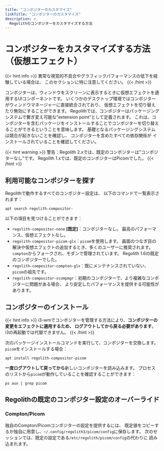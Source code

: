 ```yaml
---
title: "コンポジターのカスタマイズ"
linkTitle: "コンポジターのカスタマイズ"
description: >
  Regolithのコンポジターをカスタマイズする方法
---
```


# コンポジターをカスタマイズする方法（仮想エフェクト）

{{< hint info >}}
異常な視覚的不具合やグラフィックパフォーマンスの低下を経験している場合は、
このセクションに特に注意してください。
{{< /hint >}}

コンポジターは、ウィンドウをスクリーンに表示するときに仮想エフェクトを適用するUIコンポーネントです。
いくつかのデスクトップ環境ではコンポジターがウィンドウマネージャーに直接統合されており、
仮想エフェクトを切り替えたり無効にすることができます。
Regolithでは、コンポジターはパッケージングシステムで繋ぎ変え可能な“extension point”として定義されます。
これは、コンポジターを含むパッケージをインストールすることでコンポジターを切り替えることができるということを意味します。
基礎となるパッケージングシステムは競合が起きないことを確認し、
コンポジターを含めたすべての依存関係が
インストールされていることを確認してください。

{{< hint warning >}}
警告：Regolith 2.xでは、既定のコンポジターは"コンポジターなし"です。
Regolith 1.xでは、既定のコンポジターはPicomでした。
{{< /hint >}}

## 利用可能なコンポジターを探す

Regolithで動作するすべてのコンポジター設定は、
以下のコマンドで一覧表示されます：

```console
apt search regolith-compositor-
```

以下の項目を見つけることができます：

- `regolith-compositor-none` **[既定]**：コンポジターなし。
最高のパフォーマンス、仮想エフェクトなし。
- `regolith-compositor-picom-glx`：`picom`を使用します。
画面のつなぎ目の解決や仮想エフェクトの追加するとき、多くのユーザーに推奨されます。`compton`からフォークされ、モダンで管理されています。
Regolith 1.6の既定のコンポジターでした。
- `regolith-compositor-compton-glx`：既にメンテナンスされていない、
`picom`の祖先です。
- `regolith-compositor-xcompmgr`：初期のコンポジターで、より複雑なコンポジターに問題がある場合、
より安定したパフォーマンスを提供する可能性があります。

## コンポジターのインストール

{{< hint info >}}
i3-wmでコンポジターを管理する方法により、**コンポジターの変更をエフェクトに適用するため、
ログアウトしてから戻る必要があります**。
i3の再起動では代替できません。
{{< /hint >}}

次のパッケージインストールコマンドを実行して、コンポジターを交換します。
`picom`をインストールする場合：

```console
apt install regolith-compositor-picom
```

**一度ログアウトして戻ってから**新しいコンポジターを読み込みます。
プロセスのリストから`picom`が動作していることを確認することができます：

```console
ps aux | grep picom
```

## Regolithの既定のコンポジター設定のオーバーライド

### Compton/Picom

独自のCompton/Picomコンポジターの設定を提供するには、
既定値をコピーするか独自に用意し、`~/.config/regolith3/picom/config`に保存します。
次のセッションでは、既定の設定である`/etc/regolith/picom/config`の代わりに
読み込まれます。
